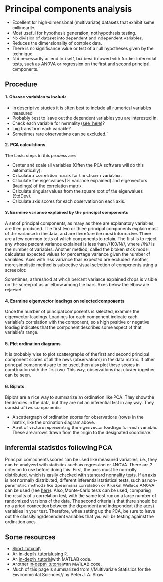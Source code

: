 # Principal components analysis

* Excellent for high-dimensional (multivariate) datasets that exhibit some collinearity. 
* Most useful for hypothesis generation, not hypothesis testing.
* No division of dataset into dependent and independent variables.
* Reduces the dimensionality of complex data.
* There is no significance value or test of a null hypotheses given by the technique.
* Not necessarily an end in itself, but best followed with further inferential tests, such as ANOVA or regression on the first and second principal components.`

## Procedure

#### 1. Choose variables to include

  * In descriptive studies it is often best to include all numerical variables measured.
  * Probably best to leave out the dependent variables you are interested in.
  * Check each variable for normality ([see`
`here](http://www.r-bloggers.com/normality-tests-don%E2%80%99t-do-what-you-think-they-do/))?
  * Log transform each variable?
  * Sometimes rare observations can be excluded.`

#### 2. PCA calculations

The basic steps in this process are:

- Center and scale all variables (Often the PCA software will do this automatically).
- Calculate a correlation matrix for the chosen variables.
- Calculate the eigenvalues (% variance explained) and eigenvectors (loadings) of the correlation matrix.
- Calculate singular values from the square root of the eigenvalues (StdDev).
- Calculate axis scores for each observation on each axis.`

#### 3. Examine variance explained by the principal components

A set of principal components, as many as there are explanatory
variables, are then produced. The first two or three principal
components explain most of the variance in the data, and are therefore
the most informative. There are a few common tests of which components
to retain. The first is to reject any whose percent variance explained
is less than //100/N//, where //N// is the number of variables. Another
method, called the broken stick model, calculates expected values for
percentage variance given the number of variables. Axes with less
variance than expected are excluded. Another, more simplistic method is
subjective visual selection of components using a scree plot:

Sometimes, a threshold at which percent variance explained drops is
visible on the screeplot as an elbow among the bars. Axes below the
elbow are rejected.

#### 4. Examine eigenvector loadings on selected components

Once the number of principal components is selected, examine the
eigenvector loadings. Loadings for each component indicate each
variable's correlation with the component, so a high positive or
negative loading indicates that the component describes some aspect of
that variable's range.

#### 5. Plot ordination diagrams

It is probably wise to plot scattergraphs of the first and second
principal component scores of all the rows (observations) in the data
matrix. If other principal components are to be used, then also plot
these scores in combination with the first two. This way, observations
that cluster together can be seen.

#### 6. Biplots

Biplots are a nice way to summarize an ordination like PCA. They show
the tendencies in the data, but they are not an inferential test in any
way. They consist of two components:

- A scattergraph of ordination scores for observations (rows) in the matrix, like the ordination diagram above.
- A set of vectors representing the eigenvector loadings for each variable. These are arrows drawn from the origin to the designated coordinate.`

## Inferential statistics following PCA

Principal components scores can be used like measured variables, i.e.,
they can be analyzed with statistics such as regression or ANOVA. There
are 2 criterion to use before doing this. First, the axes must be
normally distributed, which is easily checked with standard [normality
tests](math:normalitytests). If an axis is not normally
distributed, different inferential statistical tests, such as
non-parametric methods like Spearmans correlation or Kruskal Wallace
ANOVA can be used (see [here](math:correlation)). Also,
Monte-Carlo tests can be used, comparing the results of a correlation
test, with the same test run on a large number of randomized versions of
the data. The second criteria is that there should be no a priori
connection between the dependent and independent (the axes) variables in
your test. Therefore, when setting up the PCA, be sure to leave out the
classifying/dependent variables that you will be testing against the
ordination axes.

## Some resources

* [Short`
`tutorial](http://www.iiap.res.in/astrostat/tuts/pca.html)\
* An [in-depth`
`tutorial](http://strata.uga.edu/software/pdf/pcaTutorial.pdf)using R.
* An [in-depth`
`tutorial](http://www.snl.salk.edu/~shlens/pca.pdf)with MATLAB code.
* Another [in-depth`
`tutorial](http://scholar.google.com/scholar_url?hl=en&q=http://www.sccg.sk/~haladova/principal_components.pdf&sa=X&scisig=AAGBfm3brQ976aczTJEORvef-6Eq4UZEFg&oi=scholarr)with MATLAB code.
* Much of this page is summarized from //Multivariate Statistics for the Environmental Sciences// by Peter J. A. Shaw.`
